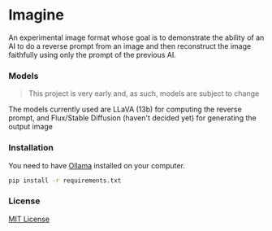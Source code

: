 # Imagine
An experimental image format whose goal is to demonstrate the ability of an AI to do a reverse prompt from an image and then reconstruct the image faithfully using only the prompt of the previous AI.

### Models
> This project is very early and, as such, models are subject to change

The models currently used are LLaVA (13b) for computing the reverse prompt, and Flux/Stable Diffusion (haven't decided yet) for generating the output image

### Installation
You need to have [Ollama](https://ollama.com/download) installed on your computer.
```sh
pip install -r requirements.txt
```

### License
[MIT License](LICENSE)
